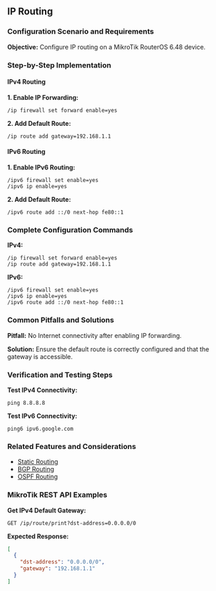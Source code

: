 ## IP Routing

### Configuration Scenario and Requirements

**Objective:** Configure IP routing on a MikroTik RouterOS 6.48 device.

### Step-by-Step Implementation

#### IPv4 Routing

**1. Enable IP Forwarding:**
```text
/ip firewall set forward enable=yes
```

**2. Add Default Route:**
```text
/ip route add gateway=192.168.1.1
```

#### IPv6 Routing

**1. Enable IPv6 Routing:**
```text
/ipv6 firewall set enable=yes
/ipv6 ip enable=yes
```

**2. Add Default Route:**
```text
/ipv6 route add ::/0 next-hop fe80::1
```

### Complete Configuration Commands

**IPv4:**
```text
/ip firewall set forward enable=yes
/ip route add gateway=192.168.1.1
```

**IPv6:**
```text
/ipv6 firewall set enable=yes
/ipv6 ip enable=yes
/ipv6 route add ::/0 next-hop fe80::1
```

### Common Pitfalls and Solutions

**Pitfall:** No Internet connectivity after enabling IP forwarding.

**Solution:** Ensure the default route is correctly configured and that the gateway is accessible.

### Verification and Testing Steps

**Test IPv4 Connectivity:**
```text
ping 8.8.8.8
```

**Test IPv6 Connectivity:**
```text
ping6 ipv6.google.com
```

### Related Features and Considerations

* [Static Routing](https://wiki.mikrotik.com/wiki/Manual:IP/Routing)
* [BGP Routing](https://wiki.mikrotik.com/wiki/Manual:IP/BGP)
* [OSPF Routing](https://wiki.mikrotik.com/wiki/Manual:IP/OSPF)

### MikroTik REST API Examples

**Get IPv4 Default Gateway:**
```text
GET /ip/route/print?dst-address=0.0.0.0/0
```

**Expected Response:**
```json
[
  {
    "dst-address": "0.0.0.0/0",
    "gateway": "192.168.1.1"
  }
]
```
